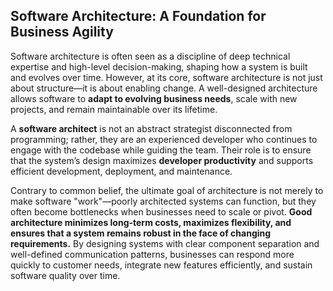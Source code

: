 ## Software Architecture: A Foundation for Business Agility

Software architecture is often seen as a discipline of deep technical expertise and high-level decision-making, shaping how a system is built and evolves over time. However, at its core, software architecture is not just about structure—it is about enabling change. A well-designed architecture allows software to **adapt to evolving business needs**, scale with new projects, and remain maintainable over its lifetime.

A **software architect** is not an abstract strategist disconnected from programming; rather, they are an experienced developer who continues to engage with the codebase while guiding the team. Their role is to ensure that the system’s design maximizes **developer productivity** and supports efficient development, deployment, and maintenance.

Contrary to common belief, the ultimate goal of architecture is not merely to make software "work"—poorly architected systems can function, but they often become bottlenecks when businesses need to scale or pivot. **Good architecture minimizes long-term costs, maximizes flexibility, and ensures that a system remains robust in the face of changing requirements.** By designing systems with clear component separation and well-defined communication patterns, businesses can respond more quickly to customer needs, integrate new features efficiently, and sustain software quality over time.